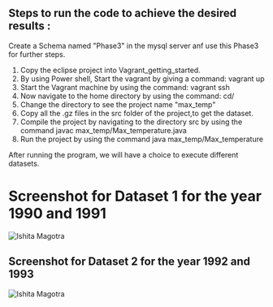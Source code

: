 ## Steps to run the code to achieve the desired results :

Create a Schema named "Phase3" in the mysql server anf use this Phase3 for further steps.

1. Copy the eclipse project into Vagrant_getting_started.
2. By using Power shell, Start the vagrant by giving a command: vagrant up
3. Start the Vagrant machine by using the command: vagrant ssh
4. Now navigate to the home directory by using the command: cd/
5. Change the directory to see the project name "max_temp"
6. Copy all the .gz files in the src folder of the project,to get the dataset.
7. Compile the project by navigating to the directory src by using the command javac max_temp/Max_temperature.java
8. Run the project by using the command java max_temp/Max_temperature

After running the program, we will have a choice to execute different datasets.


# Screenshot for Dataset 1 for the year 1990 and 1991
![Ishita Magotra](https://github.com/illinoistech-itm/imagotra/blob/master/ITMD521/Week-04/images/dataset1.JPG)


## Screenshot for Dataset 2 for the year 1992 and 1993
![Ishita Magotra](https://github.com/illinoistech-itm/imagotra/blob/master/ITMD521/Week-04/images/dataset2.JPG)
